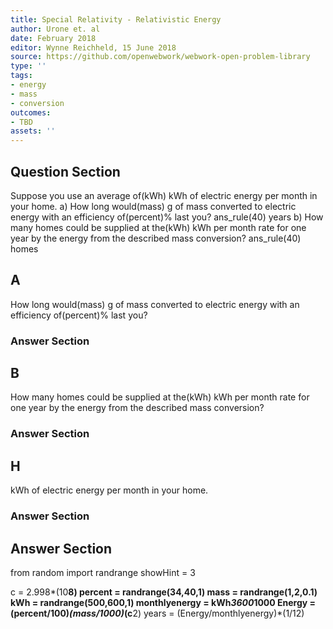 ```yaml
---
title: Special Relativity - Relativistic Energy
author: Urone et. al
date: February 2018
editor: Wynne Reichheld, 15 June 2018
source: https://github.com/openwebwork/webwork-open-problem-library
type: ''
tags:
- energy
- mass
- conversion
outcomes:
- TBD
assets: ''
---
```


## Question Section 

Suppose you use an average of(kWh) kWh of electric energy per month in your home.
a) How long would(mass) g of mass converted to electric energy with an efficiency of(percent)% last you? 
ans_rule(40) years
b) How many homes could be supplied at the(kWh) kWh per month rate for one year by the energy from the described mass conversion?
ans_rule(40) homes

## A
How long would(mass) g of mass converted to electric energy with an efficiency of(percent)% last you? 
### Answer Section
## B
How many homes could be supplied at the(kWh) kWh per month rate for one year by the energy from the described mass conversion?
### Answer Section
## H
kWh of electric energy per month in your home.
### Answer Section


## Answer Section

from random import randrange
showHint = 3

c = 2.998*(10**8)
percent = randrange(34,40,1)
mass = randrange(1,2,0.1)
kWh = randrange(500,600,1)
monthlyenergy = kWh*3600*1000
Energy = (percent/100)*(mass/1000)*(c**2)
years = (Energy/monthlyenergy)*(1/12)